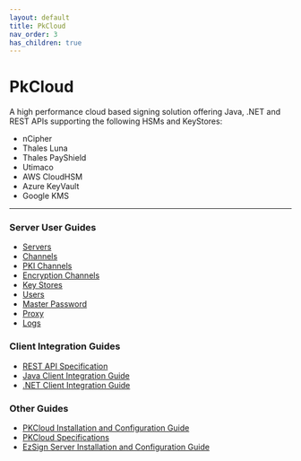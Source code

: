 ```yaml
---
layout: default
title: PkCloud
nav_order: 3
has_children: true
---
```




# PkCloud

A high performance cloud based signing solution offering Java, .NET and REST APIs supporting the following HSMs and KeyStores:  

* nCipher
* Thales Luna
* Thales PayShield
* Utimaco
* AWS CloudHSM
* Azure KeyVault
* Google KMS



---



### Server User Guides

* [Servers](https://krestfield.s3.eu-west-2.amazonaws.com/pkcloud/servers.pdf)
* [Channels](https://krestfield.s3.eu-west-2.amazonaws.com/pkcloud/channels.pdf)
* [PKI Channels](https://krestfield.s3.eu-west-2.amazonaws.com/pkcloud/pkichannels.pdf)
* [Encryption Channels](https://krestfield.s3.eu-west-2.amazonaws.com/pkcloud/encryptionchannels.pdf)
* [Key Stores](https://krestfield.s3.eu-west-2.amazonaws.com/pkcloud/keystores.pdf)
* [Users](https://krestfield.s3.eu-west-2.amazonaws.com/pkcloud/users.pdf)
* [Master Password](https://krestfield.s3.eu-west-2.amazonaws.com/pkcloud/masterpassword.pdf)
* [Proxy](https://krestfield.s3.eu-west-2.amazonaws.com/pkcloud/proxy.pdf)
* [Logs](https://krestfield.s3.eu-west-2.amazonaws.com/pkcloud/logs.pdf)



### Client Integration Guides

* [REST API Specification](https://krestfield.s3.eu-west-2.amazonaws.com/pkcloud/restapispecification.pdf)
* [Java Client Integration Guide](https://krestfield.s3.eu-west-2.amazonaws.com/pkcloud/EzSignClientV4.0IntegrationGuide.pdf)
* [.NET Client Integration Guide](https://krestfield.s3.eu-west-2.amazonaws.com/pkcloud/EzSignDotNetClientIntegrationGuideV4.0.pdf)



### Other Guides

* [PKCloud Installation and Configuration Guide](https://krestfield.s3.eu-west-2.amazonaws.com/pkcloud/installationconfiguration.pdf)
* [PKCloud Specifications](https://krestfield.s3.eu-west-2.amazonaws.com/pkcloud/pkcloudspecifications.pdf)
* [EzSign Server Installation and Configuration Guide](https://krestfield.s3.eu-west-2.amazonaws.com/pkcloud/EzSignV4.1InstallationandConfigurationGuide.pdf)